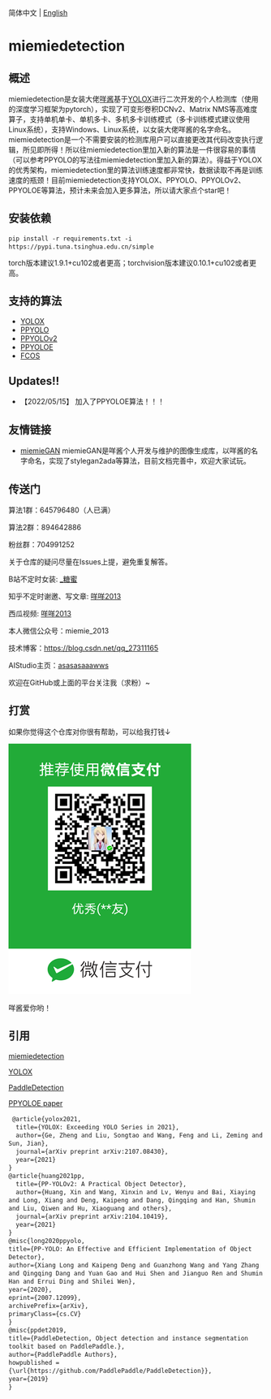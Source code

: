 简体中文 | [English](README_en.md)

# miemiedetection

## 概述
miemiedetection是女装大佬[咩酱](https://github.com/miemie2013)基于[YOLOX](https://github.com/Megvii-BaseDetection/YOLOX)进行二次开发的个人检测库（使用的深度学习框架为pytorch），实现了可变形卷积DCNv2、Matrix NMS等高难度算子，支持单机单卡、单机多卡、多机多卡训练模式（多卡训练模式建议使用Linux系统），支持Windows、Linux系统，以女装大佬咩酱的名字命名。miemiedetection是一个不需要安装的检测库用户可以直接更改其代码改变执行逻辑，所见即所得！所以往miemiedetection里加入新的算法是一件很容易的事情（可以参考PPYOLO的写法往miemiedetection里加入新的算法）。得益于YOLOX的优秀架构，miemiedetection里的算法训练速度都非常快，数据读取不再是训练速度的瓶颈！目前miemiedetection支持YOLOX、PPYOLO、PPYOLOv2、PPYOLOE等算法，预计未来会加入更多算法，所以请大家点个star吧！

## 安装依赖

```
pip install -r requirements.txt -i https://pypi.tuna.tsinghua.edu.cn/simple
```
torch版本建议1.9.1+cu102或者更高；torchvision版本建议0.10.1+cu102或者更高。

## 支持的算法

- [YOLOX](docs/README_YOLOX.md)
- [PPYOLO](docs/README_PPYOLO.md)
- [PPYOLOv2](docs/README_PPYOLO.md)
- [PPYOLOE](docs/README_PPYOLO.md)
- [FCOS](docs/README_FCOS.md)

## Updates!!
* 【2022/05/15】 加入了PPYOLOE算法！！！


## 友情链接

- [miemieGAN](https://github.com/miemie2013/miemieGAN) miemieGAN是咩酱个人开发与维护的图像生成库，以咩酱的名字命名，实现了stylegan2ada等算法，目前文档完善中，欢迎大家试玩。


## 传送门

算法1群：645796480（人已满） 

算法2群：894642886 

粉丝群：704991252

关于仓库的疑问尽量在Issues上提，避免重复解答。

B站不定时女装: [_糖蜜](https://space.bilibili.com/646843384)

知乎不定时谢邀、写文章: [咩咩2013](https://www.zhihu.com/people/mie-mie-2013)

西瓜视频: [咩咩2013](https://www.ixigua.com/home/2088721227199148/?list_entrance=search)

本人微信公众号：miemie_2013

技术博客：https://blog.csdn.net/qq_27311165

AIStudio主页：[asasasaaawws](https://aistudio.baidu.com/aistudio/personalcenter/thirdview/165135)

欢迎在GitHub或上面的平台关注我（求粉）~


## 打赏

如果你觉得这个仓库对你很有帮助，可以给我打钱↓

![Example 0](weixin/sk.png)

咩酱爱你哟！


## 引用

[miemiedetection](https://github.com/miemie2013/miemiedetection)

[YOLOX](https://github.com/Megvii-BaseDetection/YOLOX)

[PaddleDetection](https://github.com/PaddlePaddle/PaddleDetection)

[PPYOLOE paper](https://arxiv.org/pdf/2203.16250.pdf)

```
 @article{yolox2021,
  title={YOLOX: Exceeding YOLO Series in 2021},
  author={Ge, Zheng and Liu, Songtao and Wang, Feng and Li, Zeming and Sun, Jian},
  journal={arXiv preprint arXiv:2107.08430},
  year={2021}
}
@article{huang2021pp,
  title={PP-YOLOv2: A Practical Object Detector},
  author={Huang, Xin and Wang, Xinxin and Lv, Wenyu and Bai, Xiaying and Long, Xiang and Deng, Kaipeng and Dang, Qingqing and Han, Shumin and Liu, Qiwen and Hu, Xiaoguang and others},
  journal={arXiv preprint arXiv:2104.10419},
  year={2021}
}
@misc{long2020ppyolo,
title={PP-YOLO: An Effective and Efficient Implementation of Object Detector},
author={Xiang Long and Kaipeng Deng and Guanzhong Wang and Yang Zhang and Qingqing Dang and Yuan Gao and Hui Shen and Jianguo Ren and Shumin Han and Errui Ding and Shilei Wen},
year={2020},
eprint={2007.12099},
archivePrefix={arXiv},
primaryClass={cs.CV}
}
@misc{ppdet2019,
title={PaddleDetection, Object detection and instance segmentation toolkit based on PaddlePaddle.},
author={PaddlePaddle Authors},
howpublished = {\url{https://github.com/PaddlePaddle/PaddleDetection}},
year={2019}
}
```



